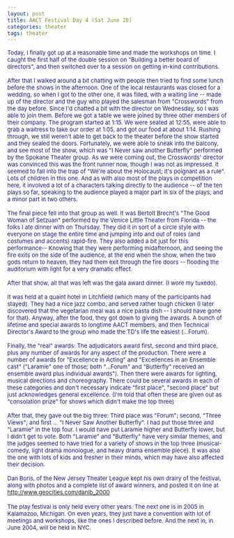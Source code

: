 ```yaml
---
layout: post
title: AACT Festival Day 4 (Sat June 28)
categories: theater
tags: theater
---
```

<span class="spnMessageText" id="msg"><font color="#191970" size="2">Today, I finally got up at a reasonable time and made the workshops on time. I caught the first half of the double session on "Building a better board of directors", and then switched over to a session on getting in-kind contributions.<br /><br />After that I walked around a bit chatting with people then tried to find some lunch before the shows in the afternoon. One of the local restaurants was closed for a wedding, so when I got to the other one, it was filled, with a waiting line -- made up of the director and the guy who played the salesman from "Crosswords" from the day before. Since I'd chatted a bit with the director on Wednesday, so I was able to join them. Before we got a table we were joined by three other members of their company. The program started at 1:15. We were seated at 12:55, were able to grab a waitress to take our order at 1:05, and got our food at about 1:14. Rushing through, we still weren't able to get back to the theater before the show started and they sealed the doors. Fortunately, we were able to sneak into the balcony, and see most of the show, which was "I Never saw another Butterfly" performed by the Spokane Theater group. As we were coming out, the Crosswords' director was convinced this was the front runner now, though I was not as impressed. It seemed to fall into the trap of "We're about the Holocaust; it's poignant as a rule". Lots of children in this one. And as with also most of the plays in competition here, it involved a lot of a characters talking directly to the audience -- of the ten plays so far, speaking to the audience played a major part in six of the plays, and a minor part in two others.<br /><br />The final piece fell into that group as well. It was Bertolt Brecht's "The Good Woman of Setzuan" performed by the Venice Little Theater from Florida -- the folks I ate dinner with on Thursday. They did it in sort of a circle style with everyone on stage the entire time and jumping into and out of roles (and costumes and accents) rapid-fire. They also added a bit just for this performance-- Knowing that they were performing midafternoon, and seeing the fire exits on the side of the audience, at the end when the show, when the two gods return to heaven, they had them exit through the fire doors -- flooding the auditorium with light for a very dramatic effect.<br /><br />After that show, all that was left was the gala award dinner. (I wore my tuxedo). <br /><br />It was held at a quaint hotel in Litchfield (which many of the participants had stayed). They had a nice jazz combo, and served rather tough chicken (I later discovered that the vegetarian meal was a nice pasta dish -- I should have gone for that). Anyway, after the food, they got down to giving the awards. A bunch of lifetime and special awards to longtime AACT members, and then Technical Director's Award to the group who made the TD's life the easiest (...Forum). <br /><br />Finally, the "real" awards: The adjudicators award first, second and third place, plus any number of awards for any aspect of the production. There were a number of awards for "Excellence in Acting" and "Excellences in an Ensemble cast" ("Laramie" one of those; both "...Forum" and "Butterfly" received an ensemble award plus individual awards"). Then there were awards for lighting, musical directions and choreography. There could be several awards in each of these categories and don't necessary indicate "first place", "second place" but just acknowledges general excellence. (I'm told that often these are given out as "consolation prize" for shows which didn't make the top three)<br /><br />After that, they gave out the big three: Third place was "Forum"; second, "Three Views"; and first ... "I Never Saw Another Butterfly". I had put those three and "Laramie" in the top four. I would have put Laramie higher and Butterfly lower, but I didn't get to vote. Both "Laramie" and "Butterfly" have very similar themes, and the judges seemed to have tried for a variety of shows in the top three (musical-comedy, light drama monologue, and heavy drama ensemble piece). It was also the one with lots of kids and fresher in their minds, which may have also affected their decision.<br /><br />Dan Boris, of the New Jersey Theater League kept his own drairy of the festival, along with photos and a complete list of award winners, and posted it on line at </font><a href="http://www.geocities.com/danlb_2000" target="_blank"><font color="#0000ff" size="2">http://www.geocities.com/danlb_2000</font></a><br /><br /><font color="#191970" size="2">The play festival is only held every other years. The next one is in 2005 in Kalamazoo, Michigan. On even years, they just have a convention with lot of meetings and workshops, like the ones I described before. And the next in, in June 2004, will be held in NYC.</font><br /></span>